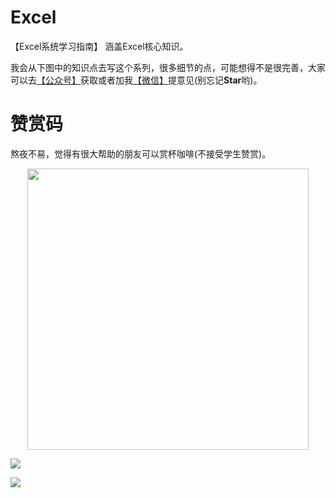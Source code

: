 # Excel
【Excel系统学习指南】 涵盖Excel核心知识。


我会从下图中的知识点去写这个系列，很多细节的点，可能想得不是很完善，大家可以去[【公众号】](#公众号)获取或者加我[【微信】](#微信)提意见(别忘记**Star**哟)。




# 赞赏码

熬夜不易，觉得有很大帮助的朋友可以赏杯咖啡(不接受学生赞赏)。
<p align="center">
    <img src="https://tva1.sinaimg.cn/large/9f276dcbgy1gk7d7hhblqj20st0st3ze.jpg" width="450px">
</p>


<a name="微信"></a>

![](https://tva1.sinaimg.cn/large/9f276dcbgy1gk7gell6haj20e80e8aai.jpg)

<a name="公众号"></a>

![](https://tva1.sinaimg.cn/large/9f276dcbgy1gk7g7uhxgcj215u0u01is.jpg)